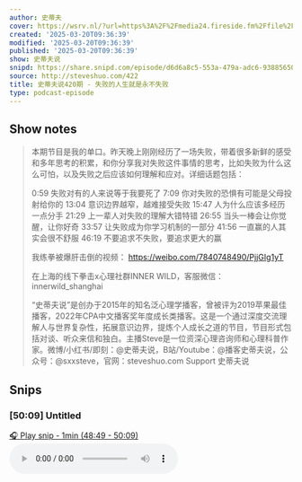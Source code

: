 ```yaml
---
author: 史蒂夫
cover: https://wsrv.nl/?url=https%3A%2F%2Fmedia24.fireside.fm%2Ffile%2Ffireside-images-2024%2Fpodcasts%2Fimages%2Fb%2Fb25803c6-0112-476c-9dbf-3e0f961a0e9d%2Fcover.jpg%3Fv%3D2&w=200&h=200
created: '2025-03-20T09:36:39'
modified: '2025-03-20T09:36:39'
published: '2025-03-20T09:36:39'
show: 史蒂夫说
snipd: https://share.snipd.com/episode/d6d6a8c5-553a-479a-adc6-938856505603
source: http://steveshuo.com/422
title: 史蒂夫说420期 - 失败的人生就是永不失败
type: podcast-episode
---
```



## Show notes
> 本期节目是我的单口。昨天晚上刚刚经历了一场失败，带着很多新鲜的感受和多年思考的积累，和你分享我对失败这件事情的思考，比如失败为什么这么可怕，以及失败之后应该如何理解和应对。详细话题包括：
> 
> 
> 0:59 失败对有的人来说等于我要死了 
> 7:09 你对失败的恐惧有可能是父母投射给你的 
> 13:04 意识边界越窄，越难接受失败 
> 15:47 人为什么应该多经历一点分手 
> 21:29 上一辈人对失败的理解大错特错 
> 26:55 当头一棒会让你觉醒，让你好奇 
> 33:57 让失败成为你学习机制的一部分 
> 41:56 一直赢的人其实会很不舒服 
> 46:19 不要追求不失败，要追求更大的赢
> 
> 
> 我练拳被爆肝击倒的视频： https://weibo.com/7840748490/PjjGIg1yT 
> 
> 
> 在上海的线下拳击x心理社群INNER WILD，客服微信：innerwild_shanghai
> 
> 
> “史蒂夫说”是创办于2015年的知名泛心理学播客，曾被评为2019苹果最佳播客，2022年CPA中文播客奖年度成长类播客。这是一个通过深度交流理解人与世界复杂性，拓展意识边界，提炼个人成长之道的节目，节目形式包括对谈、听众来信和独白。主播Steve是一位资深心理咨询师和心理科普作家。微博/小红书/即刻：@史蒂夫说，B站/Youtube：@播客史蒂夫说，公众号：@sxxsteve，官网：steveshuo.com
> Support 史蒂夫说

## Snips
### [50:09] Untitled
[🎧 Play snip - 1min️ (48:49 - 50:09)](https://share.snipd.com/snip/4db6ff2a-d9b7-4e49-af54-c71faf0c3b89)
<audio controls> <source src="https://aphid.fireside.fm/d/1437767933/b25803c6-0112-476c-9dbf-3e0f961a0e9d/50895277-5821-4a5c-bc9c-969355c205e8.mp3#t=48:49,50:09"> </audio>
